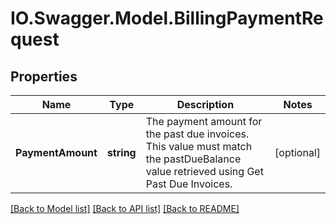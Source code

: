 # IO.Swagger.Model.BillingPaymentRequest
## Properties

Name | Type | Description | Notes
------------ | ------------- | ------------- | -------------
**PaymentAmount** | **string** | The payment amount for the past due invoices. This value must match the pastDueBalance value retrieved using Get Past Due Invoices. | [optional] 

[[Back to Model list]](../README.md#documentation-for-models) [[Back to API list]](../README.md#documentation-for-api-endpoints) [[Back to README]](../README.md)

